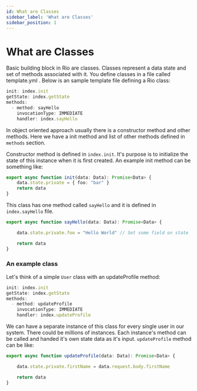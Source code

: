 ```yaml
---
id: What are Classes
sidebar_label: 'What are Classes'
sidebar_position: 1
---
```


# What are Classes

Basic building block in Rio are classes. Classes represent a data state and set of methods associated with it. You define classes in a file called template.yml . Below is an sample template file defining a Rio class: 

```typescript
init: index.init
getState: index.getState
methods:
  - method: sayHello
    invocationType: IMMEDIATE
    handler: index.sayHello
```

In object oriented approach usually there is a constructor method and other methods. Here we have a init method and list of other methods defined in ```methods``` section. 

Constructor method is defined in ```index.init```. It's purpose is to initialize the state of this instance when it is first created. An example init method can be something like:

```typescript
export async function init(data: Data): Promise<Data> {
    data.state.private = { foo: "bar" }
    return data
}
```

This class has one method called ```sayHello``` and it is defined in ```index.sayHello``` file.

```typescript
export async function sayHello(data: Data): Promise<Data> {

    data.state.private.foo = "Hello World" // Set some field on state

    return data
}
```

### An example class

Let's think of a simple ```User``` class with an updateProfile method:

```typescript
init: index.init
getState: index.getState
methods:
  - method: updateProfile
    invocationType: IMMEDIATE
    handler: index.updateProfile
```

We can have a separate instance of this class for every single user in our system. There could be millions of instances. Each instance's method can be called and handed it's own state data as it's input. ```updateProfile``` method can be like:

```typescript
export async function updateProfile(data: Data): Promise<Data> {

    data.state.private.firstName = data.request.body.firstName 

    return data
}
```




